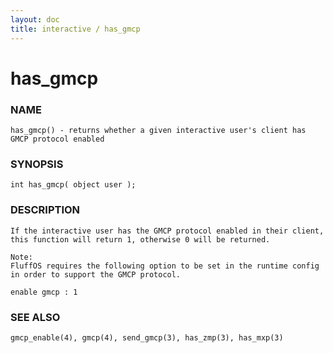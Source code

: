 ```yaml
---
layout: doc
title: interactive / has_gmcp
---
```

# has_gmcp

### NAME

    has_gmcp() - returns whether a given interactive user's client has
    GMCP protocol enabled

### SYNOPSIS

    int has_gmcp( object user );

### DESCRIPTION

    If the interactive user has the GMCP protocol enabled in their client,
    this function will return 1, otherwise 0 will be returned.

    Note:
    FluffOS requires the following option to be set in the runtime config
    in order to support the GMCP protocol.

```
enable gmcp : 1
```

### SEE ALSO

    gmcp_enable(4), gmcp(4), send_gmcp(3), has_zmp(3), has_mxp(3)
